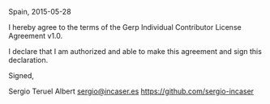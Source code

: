 Spain, 2015-05-28

I hereby agree to the terms of the Gerp Individual Contributor License Agreement v1.0.

I declare that I am authorized and able to make this agreement and sign this declaration.

Signed,

Sergio Teruel Albert sergio@incaser.es https://github.com/sergio-incaser

